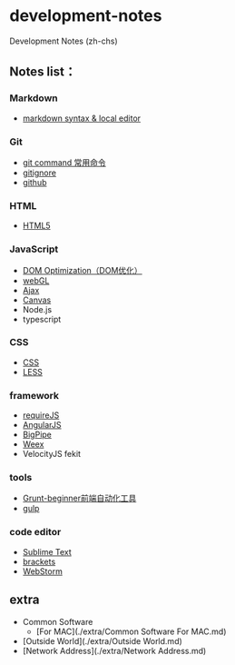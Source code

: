 # development-notes
Development Notes (zh-chs)

## Notes list：
### Markdown
* [markdown syntax & local editor](./notes/markdown/markdown.md)

### Git
* [git command 常用命令](./notes/git/git_command.md)
* [gitignore](./notes/git/gitignore.md)
* [github](./notes/git/github.md)

### HTML
* [HTML5](./notes/html/html5.md)

### JavaScript
* [DOM Optimization（DOM优化）](./notes/javascript/DOM_Optimization.md)
* [webGL](./notes/javascript/webgl.md)
* [Ajax](./notes/javascript/Ajax.md)
* [Canvas](./notes/javascript/Canvas.md)
* Node.js
* typescript

### CSS
* [CSS](./notes/css/css.md)
* [LESS](./notes/css/less.md)

### framework
* [requireJS](./notes/framework/requireJS.md)
* [AngularJS](./notes/framework/AngularJS.md)
* [BigPipe](./notes/framework/BigPipe.md)
* [Weex](./notes/framework/weex.md)
* VelocityJS fekit

### tools
* [Grunt-beginner前端自动化工具](./notes/tools/grunt.md)
* [gulp](./notes/tools/gulp.md)

### code editor
* [Sublime Text](./notes/code_editor/Sublime_Text_3.md)
* [brackets](./notes/code_editor/brackets.md)
* [WebStorm](./notes/code_editor/Web_Storm.md)

## extra
* Common Software
	* [For MAC](./extra/Common Software For MAC.md)
* [Outside World](./extra/Outside World.md)
* [Network Address](./extra/Network Address.md)